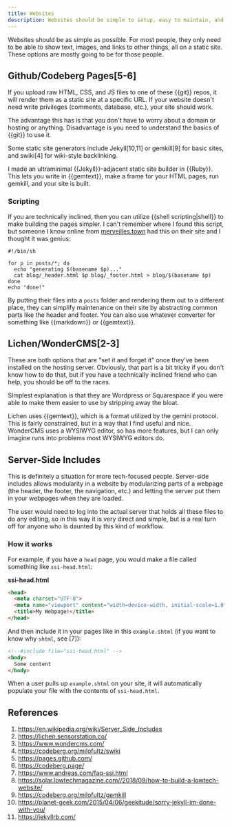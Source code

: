 ```yaml
---
title: Websites
description: Websites should be simple to setup, easy to maintain, and fun.
---
```


Websites should be as simple as possible. For most people, they only need to be able to show text, images, and links to other things, all on a static site. These options are mostly going to be for those people.

## Github/Codeberg Pages[5-6]

If you upload raw HTML, CSS, and JS files to one of these {{git}} repos, it will render them as a static site at a specific URL. If your website doesn't need write privileges (comments, database, etc.), your site should work.

The advantage this has is that you don't have to worry about a domain or hosting or anything. Disadvantage is you need to understand the basics of {{git}} to use it.

Some static site generators include Jekyll[10,11] or gemkill[9] for basic sites, and swiki[4] for wiki-style backlinking.

I made an ultraminimal {{Jekyll}}-adjacent static site builder in {{Ruby}}. This lets you write in {{gemtext}}, make a frame for your HTML pages, run gemkill, and your site is built.

### Scripting

If you are technically inclined, then you can utilize {{shell scripting|shell}} to make building the pages simpler. I can't remember where I found this script, but someone I know online from [merveilles.town](https://merveilles.town) had this on their site and I thought it was genius:

```shell
#!/bin/sh

for p in posts/*; do
  echo "generating $(basename $p)..."
  cat blog/_header.html $p blog/_footer.html > blog/$(basename $p)
done
echo "done!"
```

By putting their files into a `posts` folder and rendering them out to a different place, they can simplify maintenance on their site by abstracting common parts like the header and footer. You can also use whatever converter for something like {{markdown}} or {{gemtext}}.

## Lichen/WonderCMS[2-3]

These are both options that are "set it and forget it" once they've been installed on the hosting server. Obviously, that part is a bit tricky if you don't know how to do that, but if you have a technically inclined friend who can help, you should be off to the races.

SImplest explanation is that they are Wordpress or Squarespace if you were able to make them easier to use by stripping away the bloat.

Lichen uses {{gemtext}}, which is a format utilized by the gemini protocol. This is fairly constrained, but in a way that I find useful and nice. WonderCMS uses a WYSIWYG editor, so has more features, but I can only imagine runs into problems most WYSIWYG editors do.

## Server-Side Includes

This is definitely a situation for more tech-focused people. Server-side includes allows modularity in a website by modularizing parts of a webpage (the header, the footer, the navigation, etc.) and letting the server put them in your webpages when they are loaded. 

The user would need to log into the actual server that holds all these files to do any editing, so in this way it is very direct and simple, but is a real turn off for anyone who is daunted by this kind of workflow.

### How it works

For example, if you have a `head` page, you would make a file called something like `ssi-head.html`:

**ssi-head.html**

```html
<head>
  <meta charset="UTF-8">
  <meta name="viewport" content="width=device-width, initial-scale=1.0">
  <title>My Webpage!</title>
</head>
```

And then include it in your pages like in this `example.shtml` (if you want to know why `shtml`, see [7]):

```html
<!--#include file="ssi-head.html" -->
<body>
  Some content
</body>
```

When a user pulls up `example.shtml` on your site, it will automatically populate your file with the contents of `ssi-head.html`.

## References

1. https://en.wikipedia.org/wiki/Server_Side_Includes
2. https://lichen.sensorstation.co/
3. https://www.wondercms.com/
4. https://codeberg.org/milofultz/swiki
5. https://pages.github.com/
6. https://codeberg.page/
7. https://www.andreas.com/faq-ssi.html
8. https://solar.lowtechmagazine.com//2018/09/how-to-build-a-lowtech-website/
9. https://codeberg.org/milofultz/gemkill
10. https://planet-geek.com/2015/04/06/geekitude/sorry-jekyll-im-done-with-you/
11. https://jekyllrb.com/